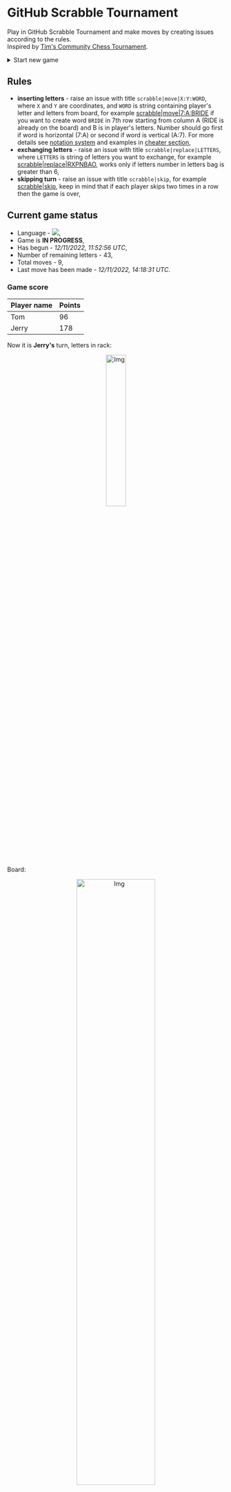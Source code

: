 
# GitHub Scrabble Tournament
Play in GitHub Scrabble Tournament and make moves by creating issues according to the rules.    
Inspired by [Tim's Community Chess Tournament](https://github.com/timburgan/).

<details>
  <summary>Start new game</summary>
  
 
 - [GB](https://github.com/radosz99/radosz99/issues/new?title=scrabble%7Cinit%7CGB&body=Just+push+%27Submit+new+issue%27+or+update+with+your+move)  ![](https://raw.githubusercontent.com/radosz99/radosz99/main/flags/GB.png)
 - [PL](https://github.com/radosz99/radosz99/issues/new?title=scrabble%7Cinit%7CPL&body=Just+push+%27Submit+new+issue%27+or+update+with+your+move)  ![](https://raw.githubusercontent.com/radosz99/radosz99/main/flags/PL.png)
 - [ES](https://github.com/radosz99/radosz99/issues/new?title=scrabble%7Cinit%7CES&body=Just+push+%27Submit+new+issue%27+or+update+with+your+move)  ![](https://raw.githubusercontent.com/radosz99/radosz99/main/flags/ES.png)
 - [DE](https://github.com/radosz99/radosz99/issues/new?title=scrabble%7Cinit%7CDE&body=Just+push+%27Submit+new+issue%27+or+update+with+your+move)  ![](https://raw.githubusercontent.com/radosz99/radosz99/main/flags/DE.png)
 - [FR](https://github.com/radosz99/radosz99/issues/new?title=scrabble%7Cinit%7CFR&body=Just+push+%27Submit+new+issue%27+or+update+with+your+move)  ![](https://raw.githubusercontent.com/radosz99/radosz99/main/flags/FR.png)
</details>
        

## Rules
 - **inserting letters** - raise an issue with title `scrabble|move|X:Y:WORD`, where `X` and `Y` are coordinates, and `WORD` is string containing player's letter and letters from board, for example [scrabble&#124;move&#124;7:A:BRIDE](https://github.com/radosz99/radosz99/issues/new?title=scrabble%7Cmove%7C7%3AA%3ABRIDE&body=Just+push+%27Submit+new+issue%27+or+update+with+your+move) if you want to create word `BRIDE` in 7th row starting from column A (RIDE is already on the board) and B is in player's letters. Number should go first if word is horizontal (7:A) or second if word is vertical (A:7). For more details see [notation system](https://en.wikipedia.org/wiki/Scrabble#Notation_system) and examples in [cheater section](#cheater),
 - **exchanging letters** - raise an issue with title `scrabble|replace|LETTERS`, where `LETTERS` is string of letters you want to exchange, for example [scrabble&#124;replace&#124;RXPNBAO](https://github.com/radosz99/radosz99/issues/new?title=scrabble%7Creplace%7CRXPNBAO&body=Just+push+%27Submit+new+issue%27+or+update+with+your+move), works only if letters number in letters bag is greater than 6,
 - **skipping turn** - raise an issue with title `scrabble|skip`, for example [scrabble&#124;skip](https://github.com/radosz99/radosz99/issues/new?title=scrabble%7Cskip&body=Just+push+%27Submit+new+issue%27+or+update+with+your+move), keep in mind that if each player skips two times in a row then the game is over,

## Current game status
 - Language - ![](https://raw.githubusercontent.com/radosz99/radosz99/main/flags/ES.png),
 - Game is **IN PROGRESS**,
 - Has begun - *12/11/2022, 11:52:56 UTC*,
 - Number of remaining letters - 43,
 - Total moves - 9,
 - Last move has been made - *12/11/2022, 14:18:31 UTC*.
    
### Game score
| Player name | Points |
 | - | - |  
| Tom | 96
| Jerry | 178

Now it is **Jerry's** turn, letters in rack:
<p align="center">
    <img src="https://raw.githubusercontent.com/radosz99/radosz99/main/rack.png" width=30% alt="Img"/>
</p>

Board:
<p align="center">
<img src="https://raw.githubusercontent.com/radosz99/radosz99/main/board.png" width=60% alt="Img"/>
</p>
    
## User leaderboard
| Moves | Who | Points |
| - | - | - |
| 9 | [@radosz99](github.com/radosz99)| 274

<a name="cheater"></a>
## Cheater section  
Try out my algorithm and check the moves that were found based on the state of the board and rack. :cowboy_hat_face:
<details>
  <summary>Reveal some fancy moves :)</summary>
  
  | Id | Move | Points |
  | - | - | - |  
|1 | [5:L:saxo](https://github.com/radosz99/radosz99/issues/new?title=scrabble%7Cmove%7C5%3AL%3Asaxo&body=Just+push+%27Submit+new+issue%27+or+update+with+your+move) | 27 
|2 | [K:8:coxa](https://github.com/radosz99/radosz99/issues/new?title=scrabble%7Cmove%7CK%3A8%3Acoxa&body=Just+push+%27Submit+new+issue%27+or+update+with+your+move) | 26 
|3 | [D:9:axon](https://github.com/radosz99/radosz99/issues/new?title=scrabble%7Cmove%7CD%3A9%3Aaxon&body=Just+push+%27Submit+new+issue%27+or+update+with+your+move) | 22 
|4 | [K:8:cabron](https://github.com/radosz99/radosz99/issues/new?title=scrabble%7Cmove%7CK%3A8%3Acabron&body=Just+push+%27Submit+new+issue%27+or+update+with+your+move) | 20 
|5 | [K:8:carbon](https://github.com/radosz99/radosz99/issues/new?title=scrabble%7Cmove%7CK%3A8%3Acarbon&body=Just+push+%27Submit+new+issue%27+or+update+with+your+move) | 20 
|6 | [K:8:cobran](https://github.com/radosz99/radosz99/issues/new?title=scrabble%7Cmove%7CK%3A8%3Acobran&body=Just+push+%27Submit+new+issue%27+or+update+with+your+move) | 20 
|7 | [6:L:axon](https://github.com/radosz99/radosz99/issues/new?title=scrabble%7Cmove%7C6%3AL%3Aaxon&body=Just+push+%27Submit+new+issue%27+or+update+with+your+move) | 19 
|8 | [K:8:cabro](https://github.com/radosz99/radosz99/issues/new?title=scrabble%7Cmove%7CK%3A8%3Acabro&body=Just+push+%27Submit+new+issue%27+or+update+with+your+move) | 18 
|9 | [K:8:capon](https://github.com/radosz99/radosz99/issues/new?title=scrabble%7Cmove%7CK%3A8%3Acapon&body=Just+push+%27Submit+new+issue%27+or+update+with+your+move) | 18 
|10 | [K:8:carpo](https://github.com/radosz99/radosz99/issues/new?title=scrabble%7Cmove%7CK%3A8%3Acarpo&body=Just+push+%27Submit+new+issue%27+or+update+with+your+move) | 18 
</details>
    
## Latest moves
<details>
<summary>Show 10 latest moves</summary>
  
  
  | Id | Type | Move / Letters to replace | Created words / New letters | Date | Points | Player | Who |
  | - | - | - | - | - | - | - | - |
|8| INSERT | 12:C:indique | ['INDIQUE'] | 12/11/2022, 14:18:31 UTC | 36 | Tom | [@radosz99](github.com/radosz99) |
|7| INSERT | H:9:difuso | ['DIFUSO'] | 12/11/2022, 14:06:39 UTC | 42 | Jerry | [@radosz99](github.com/radosz99) |
|6| INSERT | 8:I:chucen | ['CHUCEN'] | 12/11/2022, 13:57:36 UTC | 12 | Tom | [@radosz99](github.com/radosz99) |
|5| INSERT | 1:I:cigarro | ['CIGARRO'] | 12/11/2022, 13:53:41 UTC | 36 | Jerry | [@radosz99](github.com/radosz99) |
|4| INSERT | 9:F:yudo | ['YUDO'] | 12/11/2022, 13:50:31 UTC | 16 | Tom | [@radosz99](github.com/radosz99) |
|3| INSERT | L:1:adensase | ['ADENSASE'] | 12/11/2022, 13:44:00 UTC | 70 | Jerry | [@radosz99](github.com/radosz99) |
|2| INSERT | 4:H:lamin | ['LAMIN'] | 12/11/2022, 13:40:50 UTC | 14 | Tom | [@radosz99](github.com/radosz99) |
|1| INSERT | I:3:zarcecho | ['ZARCECHO'] | 12/11/2022, 13:36:05 UTC | 30 | Jerry | [@radosz99](github.com/radosz99) |
|0| INSERT | 7:H:je | ['JE'] | 12/11/2022, 12:21:25 UTC | 18 | Tom | [@radosz99](github.com/radosz99) |
</details>
    